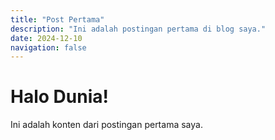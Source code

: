 ```yaml
---
title: "Post Pertama"
description: "Ini adalah postingan pertama di blog saya."
date: 2024-12-10
navigation: false
---
```


# Halo Dunia!

Ini adalah konten dari postingan pertama saya.
